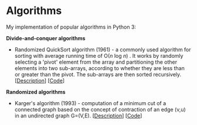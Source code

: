 # Algorithms

My implementation of popular algorithms in Python 3:


**Divide-and-conquer algorithms**

* Randomized QuickSort algorithm (1961) - a commonly used algorithm for sorting with average running time of O(*n* log *n*) . It works by randomly selecting a 'pivot' element from the array and partitioning the other elements into two sub-arrays, according to whether they are less than or greater than the pivot. The sub-arrays are then sorted recursively. [[Description](https://en.wikipedia.org/wiki/Quicksort)] [[Code](./randomized_quick_sort.py)]


**Randomized algorithms**

* Karger's algorithm (1993) - computation of a minimum cut of a connected graph based on the concept of contraction of an edge (v,u) in an undirected graph G=(V,E). [[Description](https://en.wikipedia.org/wiki/Karger%27s_algorithm)] [[Code](./karger.py)]
